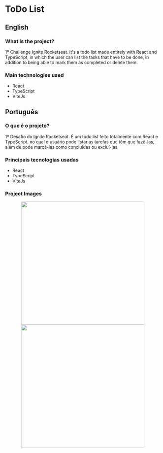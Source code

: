 # ToDo List

## English

### What is the project?

1º Challenge Ignite Rocketseat. It's a todo list made entirely with React and TypeScript, in which the user can list the tasks that have to be done, in addition to being able to mark them as completed or delete them.

### Main technologies used

- React
- TypeScript
- ViteJs


## Português

### O que é o projeto?

1º Desafio do Ignite Rocketseat. É um todo list feito totalmente com React e TypeScript, no qual o usuário pode listar as tarefas que têm que fazê-las, além de pode marcá-las como concluidas ou excluí-las.

### Principais tecnologias usadas

- React
- TypeScript
- ViteJs


### Project Images

<div align="center">
  <img src="https://media-exp1.licdn.com/dms/image/C4D22AQHJsYbhh6siKQ/feedshare-shrink_1280/0/1662560190166?e=1665619200&v=beta&t=FhbaPGLPXyVR09Ga-alQbxEHNLjdWrghHu5qj1K9Sok" width=400/>
  <img src="https://media-exp1.licdn.com/dms/image/C4D22AQFqwu6rlOaIDg/feedshare-shrink_1280/0/1662560190220?e=1665619200&v=beta&t=PyiIkGtIPx518yDuDAP4iStAQENNKW29wxpvkImH0F0" width=400/>
</div>
